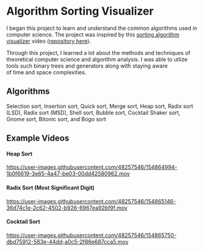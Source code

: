 # Algorithm Sorting Visualizer
I began this project to learn and understand the common algorithms used
in computer science. The project was inspired by this <a href="https://youtu.be/kPRA0W1kECg">sorting algorithm visualizer</a>
video (<a href="https://github.com/bingmann/sound-of-sorting">repository here</a>).

Through this project, I learned a lot about the methods and techniques
of theoretical computer science and algorithm analysis. I was able to
utlize tools such binary trees and generators along with staying aware  
of time and space complexities. 

## Algorithms
Selection sort, Insertion sort, Quick sort, Merge sort, Heap sort,
Radix sort (LSD), Radix sort (MSD), Shell sort, Bubble sort, Cocktail 
Shaker sort, Gnome sort, Bitonic sort, and Bogo sort

## Example Videos
#### Heap Sort
https://user-images.githubusercontent.com/48257546/154864994-1b0f6619-3e65-4a47-be03-00dd42580962.mov

#### Radix Sort (Most Significant Digit)
https://user-images.githubusercontent.com/48257546/154865146-36d74c1e-2c62-4502-b926-6967ea92bf9f.mov

#### Cocktail Sort
https://user-images.githubusercontent.com/48257546/154865750-dbd75912-583e-44dd-a0c5-2f86e687cca5.mov


